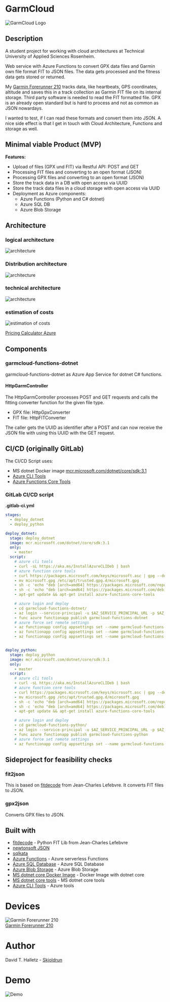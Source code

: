# GarmCloud

![GarmCloud Logo](resources/images/Logo_Garm_Cloud.png)


## Description

A student project for working with cloud architectures at Technical University of Applied Sciences Rosenheim.

Web service with Azure Functions to convert GPX data files and Garmin own file format FIT to JSON files. The data gets processed and the fitness data gets stored or returned.

My [Garmin Forerunner 210](https://buy.garmin.com/de-DE/DE/p/83280) tracks data, like heartbeats, GPS coordinates, altitude and saves this in a track collection as Garmin FIT file on its internal storage. Third party software is needed to read the FIT formatted file. GPX is an already open standard but is hard to process and not as common as JSON nowardays.

I wanted to test, if I can read these formats and convert them into JSON. A nice side effect is that I get in touch with Cloud Architecture, Functions and storage as well.


## Minimal viable Product (MVP)

**Features:**
* Upload of files (GPX und FIT) via Restful API: POST and GET
* Processing FIT files and converting to an open format (JSON)
* Processing GPX files and converting to an open format (JSON)
* Store the track data in a DB with open access via UUID
* Store the track data files in a cloud storage with open access via UUID
* Deployment as Azure components:
    * Azure Functions (Python and C# dotnet)
    * Azure SQL DB
    * Azure Blob Storage


## Architecture

### logical architecture

![architecture](resources/images/Logische_Architektur.png)

### Distribution architecture

![architecture](resources/images/Verteilungs_Architektur_TI.png)

### technical architecture

![architecture](resources/images/Tech_Architektur.png)

### estimation of costs

![estimation of costs](resources/images/Azure_Costs_ExportedEstimate.jpg)

[Pricing Calculator Azure](https://azure.microsoft.com/de-de/pricing/calculator/)  


## Components

### garmcloud-functions-dotnet
garmcloud-functions-dotnet as Azure App Service for dotnet C# functions.

#### HttpGarmController
The HttpGarmController processes POST and GET requests and calls the fitting converter function for the given file type.
* GPX file: HttpGpxConverter 
* FIT file: HttpFITConverter

The caller gets the UUID as identifier after a POST and can now receive the JSON file with using this UUID with the GET request.


## CI/CD (originally GitLab)

The CI/CD Script uses:

* MS dotnet Docker image [mcr.microsoft.com/dotnet/core/sdk:3.1](https://hub.docker.com/_/microsoft-dotnet-core-sdk/) 
* [Azure CLI Tools](https://docs.microsoft.com/de-de/cli/azure/install-azure-cli-linux?view=azure-cli-latest)
* [Azure Functions Core Tools](https://docs.microsoft.com/de-de/azure/azure-functions/functions-run-local?tabs=linux%2Ccsharp%2Cbash)


### GitLab CI/CD script

**.gitlab-ci.yml**
```yaml
stages:
  - deploy_dotnet
  - deploy_python

deploy_dotnet:
  stage: deploy_dotnet
  image: mcr.microsoft.com/dotnet/core/sdk:3.1
  only:
    - master
  script:
    # azure cli tools
    - curl -sL https://aka.ms/InstallAzureCLIDeb | bash
    # azure function core tools
    - curl https://packages.microsoft.com/keys/microsoft.asc | gpg --dearmor > microsoft.gpg
    - mv microsoft.gpg /etc/apt/trusted.gpg.d/microsoft.gpg
    - sh -c 'echo "deb [arch=amd64] https://packages.microsoft.com/repos/microsoft-ubuntu-buster-prod buster main" > /etc/apt/sources.list.d/dotnetdev.list'
    - sh -c 'echo "deb [arch=amd64] https://packages.microsoft.com/debian/10/prod buster main" > /etc/apt/sources.list.d/dotnetdev.list'
    - apt-get update && apt-get install azure-functions-core-tools

    # azure login and deploy
    - cd garmcloud-functions-dotnet/
    - az login --service-principal -u $AZ_SERVICE_PRINCIPAL_URL -p $AZ_SERVICE_PRINCIPAL_SECRET --tenant $AZ_SERVICE_PRINCIPAL_TENANT
    - func azure functionapp publish garmcloud-functions-dotnet
    # azure force set remote settings
    - az functionapp config appsettings set --name garmcloud-functions-dotnet --resource-group sINFdahall-garmcloud --settings HttpGpxConverterUrl=https://garmcloud-functions-dotnet.azurewebsites.net/api/HttpGpxConverter
    - az functionapp config appsettings set --name garmcloud-functions-dotnet --resource-group sINFdahall-garmcloud --settings HttpFitConverterUrl=https://garmcloud-functions-python.azurewebsites.net/api/HttpFitConverter
    - az functionapp config appsettings set --name garmcloud-functions-dotnet --resource-group sINFdahall-garmcloud --settings HttpGarmDataUrl=https://garmcloud-functions-dotnet.azurewebsites.net/api/HttpGarmData


deploy_python:
  stage: deploy_python
  image: mcr.microsoft.com/dotnet/core/sdk:3.1
  only:
    - master
  script:
    # azure cli tools
    - curl -sL https://aka.ms/InstallAzureCLIDeb | bash
    # azure function core tools
    - curl https://packages.microsoft.com/keys/microsoft.asc | gpg --dearmor > microsoft.gpg
    - mv microsoft.gpg /etc/apt/trusted.gpg.d/microsoft.gpg
    - sh -c 'echo "deb [arch=amd64] https://packages.microsoft.com/repos/microsoft-ubuntu-buster-prod buster main" > /etc/apt/sources.list.d/dotnetdev.list'
    - sh -c 'echo "deb [arch=amd64] https://packages.microsoft.com/debian/10/prod buster main" > /etc/apt/sources.list.d/dotnetdev.list'
    - apt-get update && apt-get install azure-functions-core-tools

    # azure login and deploy
    - cd garmcloud-functions-python/
    - az login --service-principal -u $AZ_SERVICE_PRINCIPAL_URL -p $AZ_SERVICE_PRINCIPAL_SECRET --tenant $AZ_SERVICE_PRINCIPAL_TENANT
    - func azure functionapp publish garmcloud-functions-python
    # azure force set remote settings
    - az functionapp config appsettings set --name garmcloud-functions-python --resource-group sINFdahall-garmcloud --settings HttpGarmDataUrl=https://garmcloud-functions-dotnet.azurewebsites.net/api/HttpGarmData 

```


## Sideproject for feasibility checks

### fit2json
This is based on [fitdecode](https://github.com/polyvertex/fitdecode) from Jean-Charles Lefebvre. It converts FIT files to JSON.

### gpx2json
Converts GPX files to JSON.

## Built with

* [fitdecode](https://github.com/polyvertex/fitdecode) - Python FIT Lib from Jean-Charles Lefebvre
* [newtonsoft JSON](https://www.newtonsoft.com/json) 
* [sqlkata](https://sqlkata.com/) 
* [Azure Functions](https://azure.microsoft.com/de-de/services/functions/) - Azure serverless Functions
* [Azure SQL Database](https://azure.microsoft.com/de-de/services/sql-database/) - Azure SQL Database
* [Azure Blob Storage](https://azure.microsoft.com/de-de/services/storage/blobs/) - Azure Blob Storage
* [MS dotnet core Docker Image](https://hub.docker.com/_/microsoft-dotnet-core-sdk/) - Docker Image with dotnet core
* [MS dotnet core tools](https://docs.microsoft.com/de-de/dotnet/core/tools/dotnet-install-script) - MS dotnet core tools
* [Azure CLI Tools](https://docs.microsoft.com/de-de/cli/azure/install-azure-cli-linux?view=azure-cli-latest) - Azure tools 


# Devices

![Garmin Forerunner 210](./resources/images/Garmin_Forerunner.jpg)  
[Garmin Forerunner 210](https://buy.garmin.com/de-DE/DE/p/83280)

# Author

David T. Halletz - [Skjoldrun](https://github.com/Skjoldrun)


# Demo

![Demo](resources/images//Demo.gif)
